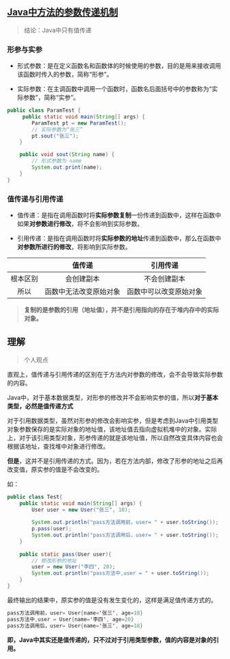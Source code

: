 ## [Java中方法的参数传递机制](https://www.cnblogs.com/sum-41/p/10799555.html)

> 结论：Java中只有值传递

### 形参与实参

- 形式参数：是在定义函数名和函数体的时候使用的参数，目的是用来接收调用该函数时传入的参数，简称“形参”。

- 实际参数：在主调函数中调用一个函数时，函数名后面括号中的参数称为“实际参数”，简称“实参”。

```java
public class ParamTest {
     public static void main(String[] args) {
        ParamTest pt = new ParamTest();
        // 实际参数为“张三”
        pt.sout("张三");
    }

    public void sout(String name) {
        // 形式参数为 name
        System.out.print(name);
    }   
}
```

### 值传递与引用传递

- 值传递：是指在调用函数时将**实际参数复制**一份传递到函数中，这样在函数中如果**对参数进行修改**，将不会影响到实际参数。

- 引用传递：是指在调用函数时将**实际参数的地址**传递到函数中，那么在函数中**对参数所进行的修改**，将影响到实际参数。

|          |         值传递         |        引用传递        |
| :------: | :--------------------: | :--------------------: |
| 根本区别 |       会创建副本       |      不会创建副本      |
|   所以   | 函数中无法改变原始对象 | 函数中可以改变原始对象 |

> **复制的是参数的引用（地址值），并不是引用指向的存在于堆内存中的实际对象。**

## 理解

> 个人观点

直观上，值传递与引用传递的区别在于方法内对参数的修改，会不会导致实际参数的内容。

Java中，对于基本数据类型，对形参的修改并不会影响实参的值，所以**对于基本类型，必然是值传递方式**

对于引用数据类型，虽然对形参的修改会影响实参，但是考虑到Java中引用类型对象参数保存的是实际对象的地址值，该地址值去指向虚拟机堆中的对象。实际上，对于该引用类型对象，形参传递的就是该地址值，所以自然改变具体内容也会根据该地址，查找堆中对象进行修改。

**但是**，这并不是引用传递的方式。因为，若在方法内部，修改了形参的地址之后再改变值，原实参的值是不会改变的。

如：

```java
public class Test{
    public static void main(String[] args) {
        User user = new User("张三", 18);
        
        System.out.println("pass方法调用前，user= " + user.toString());
        p.pass(user);
        System.out.println("pass方法调用后，user= " + user.toString());
    }
    
    public static pass(User user){
        // 修改形参的地址
        user = new User("李四", 20);
        System.out.println("pass方法中,user = " + user.toString());
    }
}
```

最终输出的结果中，原实参的值是没有发生变化的，这样是满足值传递方式的。

```java
pass方法调用前，user= User{name='张三', age=18}
pass方法中,user = User{name='李四', age=20}
pass方法调用后，user= User{name='张三', age=18}
```

**即，Java中其实还是值传递的，只不过对于引用类型参数，值的内容是对象的引用。**

